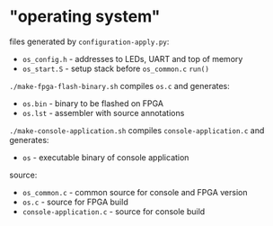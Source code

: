 # "operating system"

files generated by `configuration-apply.py`:
* `os_config.h` - addresses to LEDs, UART and top of memory
* `os_start.S` - setup stack before `os_common.c` `run()`

`./make-fpga-flash-binary.sh` compiles `os.c` and generates:
* `os.bin` - binary to be flashed on FPGA
* `os.lst` - assembler with source annotations

`./make-console-application.sh` compiles `console-application.c` and generates:
* `os` - executable binary of console application

source:
* `os_common.c` - common source for console and FPGA version
* `os.c` - source for FPGA build
* `console-application.c` - source for console build